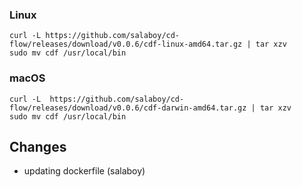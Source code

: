 ### Linux

```shell
curl -L https://github.com/salaboy/cd-flow/releases/download/v0.0.6/cdf-linux-amd64.tar.gz | tar xzv 
sudo mv cdf /usr/local/bin
```

### macOS

```shell
curl -L  https://github.com/salaboy/cd-flow/releases/download/v0.0.6/cdf-darwin-amd64.tar.gz | tar xzv
sudo mv cdf /usr/local/bin
```
## Changes

* updating dockerfile (salaboy)
